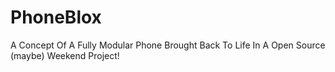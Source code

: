 # PhoneBlox
A Concept Of A Fully Modular Phone Brought Back To Life In A Open Source (maybe) Weekend Project!
